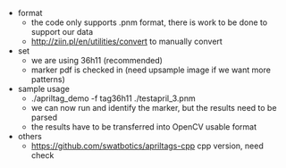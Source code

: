 - format
  - the code only supports .pnm format, there is work to be done to support our data
  - http://ziin.pl/en/utilities/convert to manually convert
- set
  - we are using 36h11 (recommended)
  - marker pdf is checked in (need upsample image if we want more patterns)
- sample usage
  - ./apriltag_demo -f tag36h11 ./testapril_3.pnm
  - we can now run and identify the marker, but the results need to be parsed
  - the results have to be transferred into OpenCV usable format
- others
  - https://github.com/swatbotics/apriltags-cpp cpp version, need check
